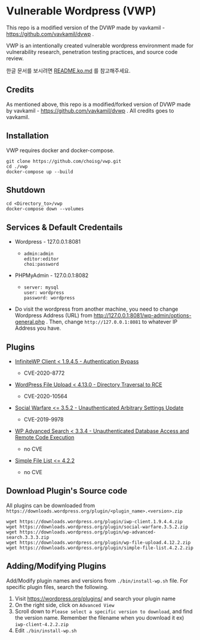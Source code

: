 
# Vulnerable Wordpress (VWP) 
This repo is a modified version of the DVWP made by vavkamil - https://github.com/vavkamil/dvwp . 

VWP is an intentionally created vulnerable wordpress environment made for vulnerability research, penetration testing practices, and source code review. 

한글 문서를 보시려면 [README.ko.md](README.ko.md) 를 참고해주세요.

## Credits
As mentioned above, this repo is a modified/forked version of DVWP made by vavkamil - https://github.com/vavkamil/dvwp . All credits goes to vavkamil. 

## Installation 
VWP requires docker and docker-compose.
```
git clone https://github.com/choisg/vwp.git
cd ./vwp
docker-compose up --build 
```

## Shutdown
```
cd <Directory_to>/vwp
docker-compose down --volumes
```

## Services & Default Credentails
- Wordpress - 127.0.0.1:8081
  - ```
    admin:admin
    editor:editor
    choi:password 
    ```
- PHPMyAdmin - 127.0.0.1:8082
  - ```
    server: mysql
    user: wordpress
    password: wordpress
    ```

- Do visit the wordpress from another machine, you need to change Wordpress Address (URL) from http://127.0.0.1:8081/wp-admin/options-general.php . Then, change `http://127.0.0.1:8081` to whatever IP Address you have.

## Plugins 
* [InfiniteWP Client < 1.9.4.5 - Authentication Bypass](https://wpvulndb.com/vulnerabilities/10011)
  - CVE-2020-8772

* [WordPress File Upload < 4.13.0 - Directory Traversal to RCE](https://wpvulndb.com/vulnerabilities/10132)
  - CVE-2020-10564

* [Social Warfare <= 3.5.2 - Unauthenticated Arbitrary Settings Update](https://wpvulndb.com/vulnerabilities/9238)
  - CVE-2019-9978

* [WP Advanced Search < 3.3.4 - Unauthenticated Database Access and Remote Code Execution](https://wpvulndb.com/vulnerabilities/10115)
  - no CVE

* [Simple File List <= 4.2.2](https://www.cybersecurity-help.cz/vdb/SB2020042711)
  - no CVE

## Download Plugin's Source code 
All plugins can be downloaded from `https://downloads.wordpress.org/plugin/<plugin_name>.<version>.zip`

```
wget https://downloads.wordpress.org/plugin/iwp-client.1.9.4.4.zip
wget https://downloads.wordpress.org/plugin/social-warfare.3.5.2.zip
wget https://downloads.wordpress.org/plugin/wp-advanced-search.3.3.3.zip
wget https://downloads.wordpress.org/plugin/wp-file-upload.4.12.2.zip
wget https://downloads.wordpress.org/plugin/simple-file-list.4.2.2.zip
```

## Adding/Modifying Plugins 

Add/Modify plugin names and versions from `./bin/install-wp.sh` file. 
For specific plugin files, search the following. 

1. Visit https://wordpress.org/plugins/ and search your plugin name 
2. On the right side, click on `Advanced View`
3. Scroll down to `Please select a specific version to download`, and find the version name. Remember the filename when you download it ex) `iwp-client-4.2.2.zip` 
4. Edit `./bin/install-wp.sh`

